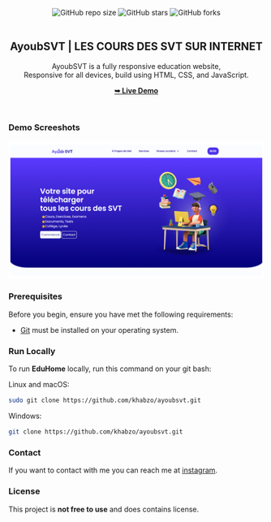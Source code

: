 <div align="center">
  
![GitHub repo size](https://img.shields.io/github/repo-size/khabzo/ayoubsvt)
![GitHub stars](https://img.shields.io/github/stars/khabzo/ayoubsvt?style=social)
![GitHub forks](https://img.shields.io/github/forks/khabzo/ayoubsvt?style=social)
  <br />
  <br />

  <h2 align="center">AyoubSVT | LES COURS DES SVT SUR INTERNET</h2>

  AyoubSVT is a fully responsive education website, <br />Responsive for all devices, build using HTML, CSS, and JavaScript.

  <a href="https://khabzo.github.io/ayoubsvt/"><strong>➥ Live Demo</strong></a>

</div>

<br />

### Demo Screeshots

![website](https://github.com/khabzo/ayoubsvt.com/blob/main/readme-images/desktopp.png)


### Prerequisites

Before you begin, ensure you have met the following requirements:

* [Git](https://git-scm.com/downloads "Download Git") must be installed on your operating system.

### Run Locally

To run **EduHome** locally, run this command on your git bash:

Linux and macOS:

```bash
sudo git clone https://github.com/khabzo/ayoubsvt.git
```

Windows:

```bash
git clone https://github.com/khabzo/ayoubsvt.git
```

### Contact

If you want to contact with me you can reach me at [instagram](https://www.instagram.com/abbir.ar).

### License

This project is **not free to use** and does contains license.


